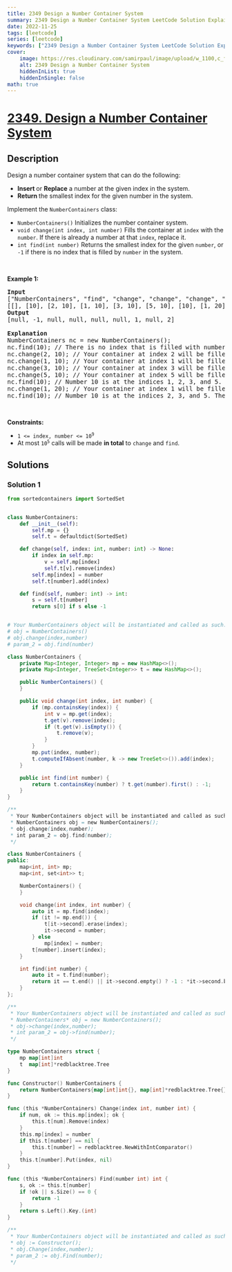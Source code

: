 ```yaml
---
title: 2349 Design a Number Container System
summary: 2349 Design a Number Container System LeetCode Solution Explained
date: 2022-11-25
tags: [leetcode]
series: [leetcode]
keywords: ["2349 Design a Number Container System LeetCode Solution Explained in all languages", "2349 Design a Number Container System", "LeetCode", "leetcode solution in Python3 C++ Java Go PHP Ruby Swift TypeScript Rust C# JavaScript C", "GeeksforGeeks", "InterviewBit", "Coding Ninjas", "HackerRank", "HackerEarth", "CodeChef", "TopCoder", "AlgoExpert", "freeCodeCamp", "Codeforces", "GitHub", "AtCoder", "Samir Paul"]
cover:
    image: https://res.cloudinary.com/samirpaul/image/upload/w_1100,c_fit,co_rgb:FFFFFF,l_text:Arial_75_bold:2349 Design a Number Container System - Solution Explained/problem-solving.webp
    alt: 2349 Design a Number Container System
    hiddenInList: true
    hiddenInSingle: false
math: true
---
```



# [2349. Design a Number Container System](https://leetcode.com/problems/design-a-number-container-system)


## Description

<p>Design a number container system that can do the following:</p>

<ul>
	<li><strong>Insert </strong>or <strong>Replace</strong> a number at the given index in the system.</li>
	<li><strong>Return </strong>the smallest index for the given number in the system.</li>
</ul>

<p>Implement the <code>NumberContainers</code> class:</p>

<ul>
	<li><code>NumberContainers()</code> Initializes the number container system.</li>
	<li><code>void change(int index, int number)</code> Fills the container at <code>index</code> with the <code>number</code>. If there is already a number at that <code>index</code>, replace it.</li>
	<li><code>int find(int number)</code> Returns the smallest index for the given <code>number</code>, or <code>-1</code> if there is no index that is filled by <code>number</code> in the system.</li>
</ul>

<p>&nbsp;</p>
<p><strong class="example">Example 1:</strong></p>

<pre>
<strong>Input</strong>
[&quot;NumberContainers&quot;, &quot;find&quot;, &quot;change&quot;, &quot;change&quot;, &quot;change&quot;, &quot;change&quot;, &quot;find&quot;, &quot;change&quot;, &quot;find&quot;]
[[], [10], [2, 10], [1, 10], [3, 10], [5, 10], [10], [1, 20], [10]]
<strong>Output</strong>
[null, -1, null, null, null, null, 1, null, 2]

<strong>Explanation</strong>
NumberContainers nc = new NumberContainers();
nc.find(10); // There is no index that is filled with number 10. Therefore, we return -1.
nc.change(2, 10); // Your container at index 2 will be filled with number 10.
nc.change(1, 10); // Your container at index 1 will be filled with number 10.
nc.change(3, 10); // Your container at index 3 will be filled with number 10.
nc.change(5, 10); // Your container at index 5 will be filled with number 10.
nc.find(10); // Number 10 is at the indices 1, 2, 3, and 5. Since the smallest index that is filled with 10 is 1, we return 1.
nc.change(1, 20); // Your container at index 1 will be filled with number 20. Note that index 1 was filled with 10 and then replaced with 20. 
nc.find(10); // Number 10 is at the indices 2, 3, and 5. The smallest index that is filled with 10 is 2. Therefore, we return 2.
</pre>

<p>&nbsp;</p>
<p><strong>Constraints:</strong></p>

<ul>
	<li><code>1 &lt;= index, number &lt;= 10<sup>9</sup></code></li>
	<li>At most <code>10<sup>5</sup></code> calls will be made <strong>in total</strong> to <code>change</code> and <code>find</code>.</li>
</ul>

## Solutions

### Solution 1

<!-- tabs:start -->

```python
from sortedcontainers import SortedSet


class NumberContainers:
    def __init__(self):
        self.mp = {}
        self.t = defaultdict(SortedSet)

    def change(self, index: int, number: int) -> None:
        if index in self.mp:
            v = self.mp[index]
            self.t[v].remove(index)
        self.mp[index] = number
        self.t[number].add(index)

    def find(self, number: int) -> int:
        s = self.t[number]
        return s[0] if s else -1


# Your NumberContainers object will be instantiated and called as such:
# obj = NumberContainers()
# obj.change(index,number)
# param_2 = obj.find(number)
```

```java
class NumberContainers {
    private Map<Integer, Integer> mp = new HashMap<>();
    private Map<Integer, TreeSet<Integer>> t = new HashMap<>();

    public NumberContainers() {
    }

    public void change(int index, int number) {
        if (mp.containsKey(index)) {
            int v = mp.get(index);
            t.get(v).remove(index);
            if (t.get(v).isEmpty()) {
                t.remove(v);
            }
        }
        mp.put(index, number);
        t.computeIfAbsent(number, k -> new TreeSet<>()).add(index);
    }

    public int find(int number) {
        return t.containsKey(number) ? t.get(number).first() : -1;
    }
}

/**
 * Your NumberContainers object will be instantiated and called as such:
 * NumberContainers obj = new NumberContainers();
 * obj.change(index,number);
 * int param_2 = obj.find(number);
 */
```

```cpp
class NumberContainers {
public:
    map<int, int> mp;
    map<int, set<int>> t;

    NumberContainers() {
    }

    void change(int index, int number) {
        auto it = mp.find(index);
        if (it != mp.end()) {
            t[it->second].erase(index);
            it->second = number;
        } else
            mp[index] = number;
        t[number].insert(index);
    }

    int find(int number) {
        auto it = t.find(number);
        return it == t.end() || it->second.empty() ? -1 : *it->second.begin();
    }
};

/**
 * Your NumberContainers object will be instantiated and called as such:
 * NumberContainers* obj = new NumberContainers();
 * obj->change(index,number);
 * int param_2 = obj->find(number);
 */
```

```go
type NumberContainers struct {
	mp map[int]int
	t  map[int]*redblacktree.Tree
}

func Constructor() NumberContainers {
	return NumberContainers{map[int]int{}, map[int]*redblacktree.Tree{}}
}

func (this *NumberContainers) Change(index int, number int) {
	if num, ok := this.mp[index]; ok {
		this.t[num].Remove(index)
	}
	this.mp[index] = number
	if this.t[number] == nil {
		this.t[number] = redblacktree.NewWithIntComparator()
	}
	this.t[number].Put(index, nil)
}

func (this *NumberContainers) Find(number int) int {
	s, ok := this.t[number]
	if !ok || s.Size() == 0 {
		return -1
	}
	return s.Left().Key.(int)
}

/**
 * Your NumberContainers object will be instantiated and called as such:
 * obj := Constructor();
 * obj.Change(index,number);
 * param_2 := obj.Find(number);
 */
```

<!-- tabs:end -->

<!-- end -->
